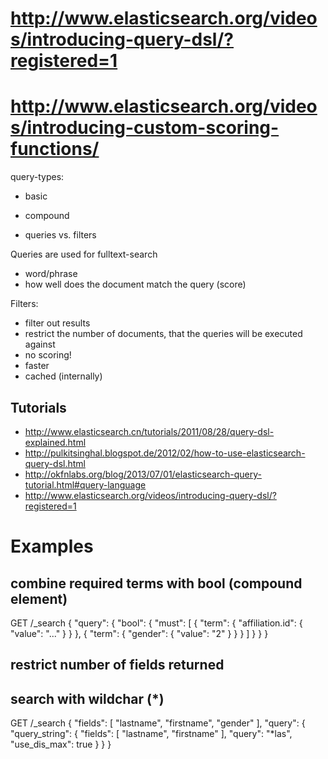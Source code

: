 # http://www.elasticsearch.org/videos/introducing-query-dsl/?registered=1
# http://www.elasticsearch.org/videos/introducing-custom-scoring-functions/

query-types:
  - basic
  - compound

- queries vs. filters

Queries are used for fulltext-search
  - word/phrase
  - how well does the document match the query (score)



Filters:
  - filter out results
  - restrict the number of documents, that the queries will be executed against
  - no scoring!
  - faster
  - cached (internally)



## Tutorials
   - http://www.elasticsearch.cn/tutorials/2011/08/28/query-dsl-explained.html
   - http://pulkitsinghal.blogspot.de/2012/02/how-to-use-elasticsearch-query-dsl.html
   - http://okfnlabs.org/blog/2013/07/01/elasticsearch-query-tutorial.html#query-language
   - http://www.elasticsearch.org/videos/introducing-query-dsl/?registered=1

# Examples
## combine required terms with bool (compound element)
GET /_search
{
   "query": {
      "bool": {
         "must": [
            {
               "term": {
                  "affiliation.id": {
                     "value": "..."
                  }
               }
            },
            {
               "term": {
                  "gender": {
                     "value": "2"
                  }
               }
            }
         ]
      }
   }
}


## restrict number of fields returned
## search with wildchar (*)
GET /_search
{
  "fields": [
    "lastname",
    "firstname",
    "gender"
  ],
  "query": {
    "query_string": {
      "fields": [
        "lastname",
        "firstname"
      ],
      "query": "*las",
      "use_dis_max": true
    }
  }
}
